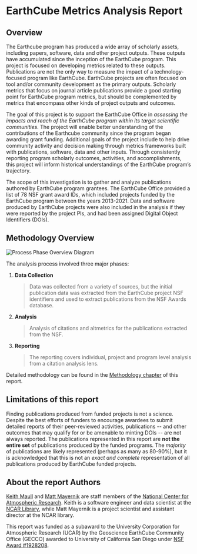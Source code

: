 # EarthCube Metrics Analysis Report

## Overview 

The Earthcube program has produced a wide array of scholarly assets, including papers, software, data and other project outputs. These outputs have accumulated since the inception of the EarthCube program. This project is focused on developing metrics related to these outputs. Publications are not the only way to measure the impact of a technology-focused program like EarthCube. EarthCube projects are often focused on tool and/or community development as the primary outputs. Scholarly metrics that focus on journal article publications provide a good starting point for EarthCube program metrics, but should be complemented by metrics that encompass other kinds of project outputs and outcomes.

The goal of this project is to support the EarthCube Office in _assessing the impacts and reach of the EarthCube program within its target scientific communities_. The project will enable better understanding of the contributions of the Earthcube community since the program began awarding grant funding. Additional goals of the project include to help drive community activity and decision making through metrics frameworks built with publications, software, data and other inputs. Through consistently reporting program scholarly outcomes, activities, and accomplishments, this project will inform historical understandings of the EarthCube program’s trajectory.

The scope of this investigation is to gather and analyze publications authored by EarthCube program grantees. The EarthCube Office provided a list of 78 NSF grant award IDs, which included projects funded by the EarthCube program between the years 2013-2021. Data and software produced by EarthCube projects were also included in the analysis if they were reported by the project PIs, and had been assigned Digital Object Identifiers (DOIs).

## Methodology Overview
![Process Phase Overview Diagram](/data/assets/ec_process_overview.png)

The analysis process involved three major phases:

1. **Data Collection**

    > Data was collected from a variety of sources, but the initial publication data was extracted from the EarthCube project NSF identifiers and used to extract publications from the NSF Awards database.
    
2. **Analysis**

    > Analysis of citations and altmetrics for the publications extracted from the NSF.

3. **Reporting**

    > The reporting covers individual, project and program level analysis from a citation analysis lens.

Detailed methodology can be found in the [Methodology chapter](/methodology/) of this report.

## Limitations of this report

Finding publications produced from funded projects is not a science.  Despite the best efforts of funders to encourage awardees to submit detailed reports of their peer-reviewed activities, publications -- and other outcomes that may qualify for or be amenable to minting DOIs -- are not always reported.  The publications represented in this report are **not the entire set** of publications produced by the funded programs.  The _majority_ of publications are likely represented (perhaps as many as 80-90%), but it is acknowledged that this is not an _exact and complete_ representation of all publications produced by EarthCube funded projects.

## About the report Authors
[Keith Maull](https://library.ucar.edu/directory/keith-maull) and [Matt Mayernik](https://library.ucar.edu/directory/matt-mayernik) are staff members of the [National Center for Atmospheric Research](https://ucar.edu).  Keith is a software engineer and data scientist at the [NCAR Library](https://library.ucar.edu), while Matt Mayernik is a project scientist and assistant director at the NCAR library. 

This report was funded as a subaward to the University Corporation for Atmospheric Research (UCAR) by the Geoscience EarthCube Community Office (GECCO) awarded to University of California San Diego under [NSF Award #1928208](https://nsf.gov/awardsearch/showAward?AWD_ID=1928208&HistoricalAwards=false). 